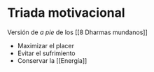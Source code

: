 # Triada motivacional

Versión de *a pie* de los [[8 Dharmas mundanos]]

- Maximizar el placer
- Evitar el sufrimiento
- Conservar la [[Energía]]